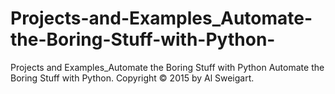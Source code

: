 # Projects-and-Examples_Automate-the-Boring-Stuff-with-Python-
Projects and Examples_Automate the Boring Stuff with Python  Automate the Boring Stuff with Python. Copyright © 2015 by Al Sweigart.
